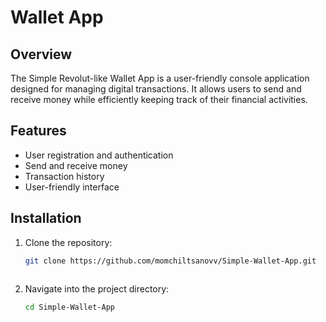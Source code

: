 # Wallet App

## Overview
The Simple Revolut-like Wallet App is a user-friendly console application designed for managing digital transactions. It allows users to send and receive money while efficiently keeping track of their financial activities.
## Features
-  User registration and authentication
-  Send and receive money
-  Transaction history
-  User-friendly interface

## Installation
1. Clone the repository: 
   ```bash
   git clone https://github.com/momchiltsanovv/Simple-Wallet-App.git
  
2.	Navigate into the project directory:
	```bash
    cd Simple-Wallet-App
 
